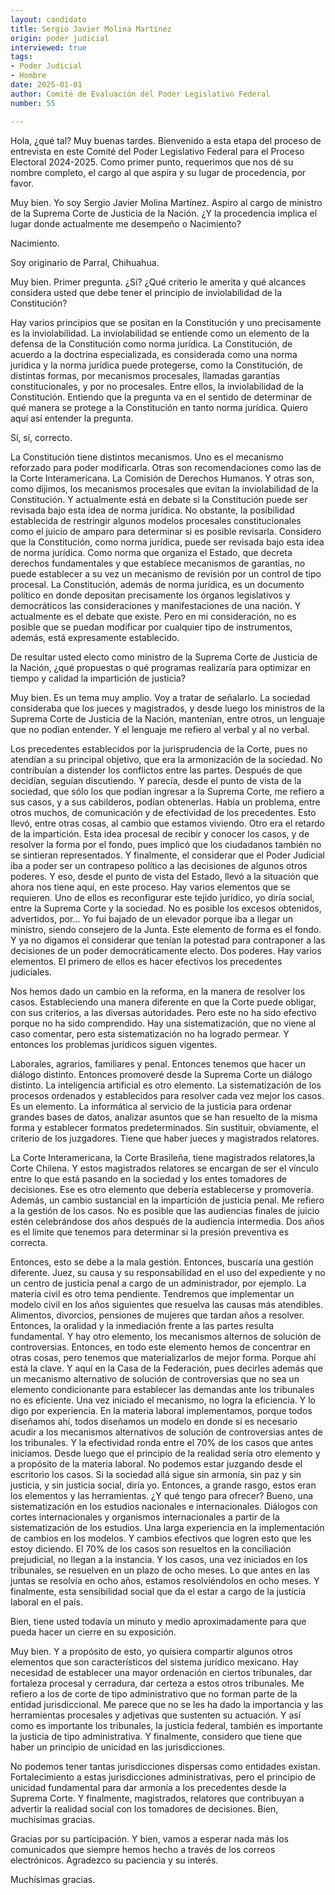 ```yaml
---
layout: candidato
title: Sergio Javier Molina Martínez
origin: poder judicial
interviewed: true
tags:
- Poder Judicial
- Hombre
date: 2025-01-01
author: Comité de Evaluación del Poder Legislativo Federal
number: 55

---
```


Hola, ¿qué tal? Muy buenas tardes. Bienvenido a esta etapa del proceso de entrevista en  este Comité del Poder Legislativo Federal para el Proceso Electoral 2024-2025. Como  primer punto, requerimos que nos dé su nombre completo, el cargo al que aspira y su lugar  de procedencia, por favor.

Muy bien. Yo soy Sergio Javier Molina Martínez. Aspiro al cargo de ministro de la Suprema  Corte de Justicia de la Nación. ¿Y la procedencia implica el lugar donde actualmente me desempeño o Nacimiento?

Nacimiento.

Soy originario de Parral, Chihuahua.

Muy bien. Primer pregunta.  ¿Sí?  ¿Qué criterio le amerita y qué alcances considera usted que debe tener el principio  de inviolabilidad de la Constitución?

Hay varios principios que se positan en la Constitución y uno precisamente es la inviolabilidad.  La inviolabilidad se entiende como un elemento de la defensa de la Constitución como norma  jurídica. La Constitución, de acuerdo a la doctrina especializada, es considerada  como una norma jurídica y la norma jurídica puede protegerse, como la Constitución, de  distintas formas, por mecanismos procesales, llamadas garantías constitucionales, y por  no procesales.
Entre ellos, la inviolabilidad de la Constitución.  Entiendo que la pregunta va en el sentido de determinar de qué manera se protege a  la Constitución en tanto norma jurídica.  Quiero aquí así entender la pregunta.

Sí, sí, correcto.

La Constitución tiene distintos mecanismos.  Uno es el mecanismo reforzado para poder modificarla.  Otras son recomendaciones como las de la Corte Interamericana.  La Comisión de Derechos Humanos.  Y otras son, como dijimos, los mecanismos procesales que evitan la inviolabilidad de la Constitución. 
Y actualmente está en debate si la Constitución puede ser revisada bajo esta idea de norma  jurídica.  No obstante, la posibilidad establecida de restringir algunos modelos procesales constitucionales  como el juicio de amparo para determinar si es posible revisarla.  Considero que la Constitución, como norma jurídica, puede ser revisada bajo esta idea de norma jurídica.  Como norma que organiza el Estado, que decreta derechos fundamentales y que establece  mecanismos de garantías, no puede establecer a su vez un mecanismo de revisión por un control  de tipo procesal.
La Constitución, además de norma jurídica, es un documento político en donde depositan  precisamente los órganos legislativos y democráticos las consideraciones y manifestaciones  de una nación.  Y actualmente es el debate que existe.  Pero en mi consideración, no es posible que se puedan modificar por cualquier tipo de instrumentos, además, está expresamente  establecido.

De resultar usted electo como ministro de la Suprema Corte de Justicia de la Nación,  ¿qué propuestas o qué programas realizaría para optimizar en tiempo y calidad la impartición  de justicia?

Muy bien.  Es un tema muy amplio.  Voy a tratar de señalarlo.  La sociedad consideraba que los jueces y magistrados, y desde luego los ministros de  la Suprema Corte de Justicia de la Nación, mantenían, entre otros, un lenguaje que no  podían entender.  Y el lenguaje me refiero al verbal y al no verbal.

Los precedentes establecidos por la jurisprudencia de la Corte, pues no atendían a su principal  objetivo, que era la armonización de la sociedad. No contribuían a distender los conflictos entre las partes.  Después de que decidían, seguían discutiendo.  Y parecía, desde el punto de vista de la sociedad, que sólo los que podían ingresar  a la Suprema Corte, me refiero a sus casos, y a sus cabilderos, podían obtenerlas.  Había un problema, entre otros muchos, de comunicación y de efectividad  de los precedentes.  Esto llevó, entre otras cosas, al cambio que estamos viviendo.  Otro era el retardo de la impartición.
Esta idea procesal de recibir y conocer los casos, y de resolver la forma por el fondo,  pues implicó que los ciudadanos también no se sintieran representados.  Y finalmente, el considerar que el Poder Judicial iba a poder ser un contrapeso político a  las decisiones de algunos otros poderes.  Y eso, desde el punto de vista del Estado, llevó a la situación que ahora nos tiene  aquí, en este proceso.
Hay varios elementos que se requieren.  Uno de ellos es reconfigurar este tejido jurídico, yo diría social, entre la Suprema Corte y  la sociedad.  No es posible los excesos obtenidos, advertidos, por…  Yo fui bajado de un elevador porque iba a llegar un ministro, siendo consejero de la Junta.  Este elemento de forma es el fondo.  Y ya no digamos el considerar que tenían la potestad para contraponer a las decisiones  de un poder democráticamente electo.  Dos poderes.  Hay varios elementos.  El primero de ellos es hacer efectivos los precedentes judiciales.

Nos hemos dado un cambio en la reforma, en la manera de resolver los casos.  Estableciendo una manera diferente en que la Corte puede obligar, con sus criterios, a  las diversas autoridades.  Pero este no ha sido efectivo porque no ha sido comprendido.  Hay una sistematización, que no viene al caso comentar, pero esta sistematización  no ha logrado permear.  Y entonces los problemas jurídicos siguen vigentes.

Laborales, agrarios, familiares y penal.  Entonces tenemos que hacer un diálogo distinto.  Entonces promoveré desde la Suprema Corte un diálogo distinto.  La inteligencia artificial es otro elemento.  La sistematización de los procesos ordenados y establecidos para resolver cada vez mejor los casos.  Es un elemento.  La informática al servicio de la justicia para ordenar grandes bases de datos,  analizar asuntos que se han resuelto de la misma forma y establecer formatos predeterminados.  Sin sustituir, obviamente, el criterio de los juzgadores.  Tiene que haber jueces y magistrados relatores.

La Corte Interamericana, la Corte Brasileña, tiene magistrados relatores,la Corte Chilena.  Y estos magistrados relatores se encargan de ser el vínculo  entre lo que está pasando en la sociedad y los entes tomadores de decisiones.  Ese es otro elemento que debería establecerse y promovería.  Además, un cambio sustancial en la impartición de justicia penal.  Me refiero a la gestión de los casos.  No es posible que las audiencias finales de juicio estén celebrándose dos años después de la audiencia intermedia.  Dos años es el límite que tenemos para determinar si la presión preventiva es correcta.

Entonces, esto se debe a la mala gestión.  Entonces, buscaría una gestión diferente.  Juez, su causa y su responsabilidad en el uso del expediente  y no un centro de justicia penal a cargo de un administrador, por ejemplo.  La materia civil es otro tema pendiente.  Tendremos que implementar un modelo civil en los años siguientes  que resuelva las causas más atendibles.  Alimentos, divorcios, pensiones de mujeres que tardan años a resolver.  Entonces, la oralidad y la inmediación frente a las partes resulta fundamental.  Y hay otro elemento, los mecanismos alternos de solución de controversias.
Entonces, en todo este elemento hemos de concentrar en otras cosas, pero tenemos que materializarlos de mejor forma.  Porque ahí está la clave.  Y aquí en la Casa de la Federación, pues decirles además  que un mecanismo alternativo de solución de controversias  que no sea un elemento condicionante para establecer las demandas ante los tribunales  no es eficiente.  Una vez iniciado el mecanismo, no logra la eficiencia.  Y lo digo por experiencia.
En la materia laboral implementamos, porque todos diseñamos ahí, todos diseñamos un modelo  en donde sí es necesario acudir a los mecanismos alternativos de solución de controversias  antes de los tribunales.  Y la efectividad ronda entre el 70% de los casos que antes iniciamos.  Desde luego que el principio de la realidad sería otro elemento  y a propósito de la materia laboral.  No podemos estar juzgando desde el escritorio los casos.  Si la sociedad allá sigue sin armonía,  sin paz y sin justicia,  y sin justicia social, diría yo.  Entonces, a grande rasgo, estos eran los elementos y las herramientas.  ¿Y qué tengo para ofrecer?
Bueno, una sistematización en los estudios nacionales e internacionales.  Diálogos con cortes internacionales y organismos internacionales  a partir de la sistematización de los estudios.  Una larga experiencia en la implementación de cambios en los modelos.  Y cambios efectivos que logren esto que les estoy diciendo.  El 70% de los casos son resueltos en la conciliación prejudicial,  no llegan a la instancia.  Y los casos, una vez iniciados en los tribunales,  se resuelven en un plazo de ocho meses.  Lo que antes en las juntas se resolvía en ocho años,  estamos resolviéndolos en ocho meses.  Y finalmente, esta sensibilidad social  que da el estar a cargo de la justicia laboral en el país.

Bien, tiene usted todavía un minuto y medio aproximadamente  para que pueda hacer un cierre en su exposición.

Muy bien.  Y a propósito de esto, yo quisiera compartir  algunos otros elementos que son característicos  del sistema jurídico mexicano.  Hay necesidad de establecer una mayor ordenación  en ciertos tribunales,  dar fortaleza procesal y cerradura,  dar certeza a estos otros tribunales.  Me refiero a los de corte de tipo administrativo  que no forman parte de la entidad jurisdiccional.  Me parece que no se les ha dado la importancia  y las herramientas procesales y adjetivas  que sustenten su actuación.  Y así como es importante los tribunales,  la justicia federal,  también es importante la justicia de tipo administrativa.  Y finalmente,  considero que tiene que haber un principio de unicidad  en las jurisdicciones.

No podemos tener tantas jurisdicciones dispersas  como entidades existan.  Fortalecimiento a estas jurisdicciones administrativas,  pero el principio de unicidad fundamental  para dar armonía a los precedentes  desde la Suprema Corte.  Y finalmente, magistrados, relatores  que contribuyan a advertir la realidad social  con los tomadores de decisiones.  Bien, muchísimas gracias.

Gracias por su participación.  Y bien, vamos a esperar nada más  los comunicados que siempre hemos hecho  a través de los correos electrónicos.  Agradezco su paciencia y su interés.

Muchísimas gracias.

